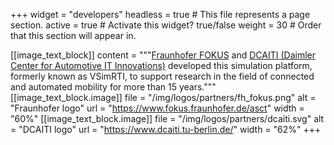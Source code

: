 +++
widget = "developers"
headless = true  # This file represents a page section.
active = true  # Activate this widget? true/false
weight = 30  # Order that this section will appear in.

[[image_text_block]]
    content = """[Fraunhofer FOKUS](https://www.fokus.fraunhofer.de/asct) and [DCAITI (Daimler Center for Automotive IT
        Innovations)](https://www.dcaiti.tu-berlin.de/) developed this simulation platform, formerly known as VSimRTI,
        to support research in the field of connected and automated mobility for more than 15 years."""
    [[image_text_block.image]]
        file = "/img/logos/partners/fh_fokus.png"
        alt = "Fraunhofer logo"
        url = "https://www.fokus.fraunhofer.de/asct"
        width = "60%"
    [[image_text_block.image]]
        file = "/img/logos/partners/dcaiti.svg"
        alt = "DCAITI logo"
        url = "https://www.dcaiti.tu-berlin.de/"
        width = "62%"
+++
